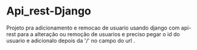 # Api_rest-Django
Projeto pra adicionamento e remocao de usuario usando django com api-rest
para a alteração ou remoção de usuarios e preciso pegar o id do usuario e adicionalo depois da '/' no campo do url .
